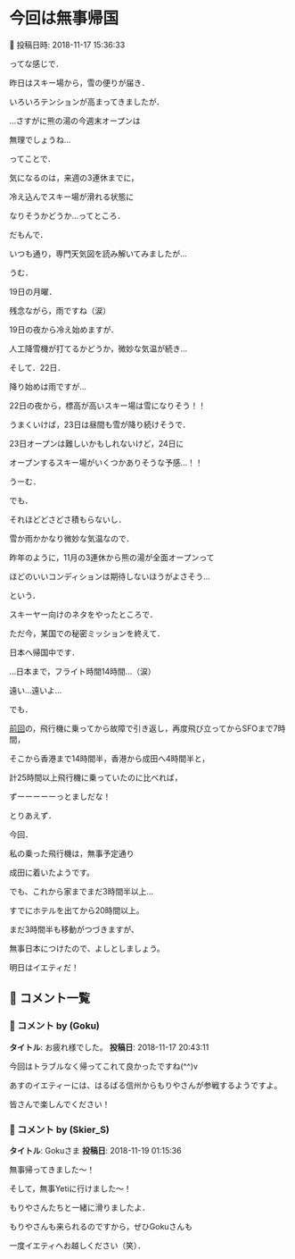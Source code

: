 # 今回は無事帰国

📅 投稿日時: 2018-11-17 15:36:33

ってな感じで．


昨日はスキー場から，雪の便りが届き．


いろいろテンションが高まってきましたが．


…さすがに熊の湯の今週末オープンは


無理でしょうね…





ってことで．


気になるのは，来週の3連休までに，


冷え込んでスキー場が滑れる状態に


なりそうかどうか…ってところ．





だもんで．


いつも通り，専門天気図を読み解いてみましたが…


うむ．


19日の月曜．


残念ながら，雨ですね（涙）


19日の夜から冷え始めますが．


人工降雪機が打てるかどうか，微妙な気温が続き…





そして．22日．


降り始めは雨ですが…


22日の夜から，標高が高いスキー場は雪になりそう！！


うまくいけば，23日は昼間も雪が降り続けそうで．





23日オープンは難しいかもしれないけど，24日に


オープンするスキー場がいくつかありそうな予感…！！


うーむ．


でも．


それほどどさどさ積もらないし．


雪か雨かかなり微妙な気温なので．


昨年のように，11月の3連休から熊の湯が全面オープンって


ほどのいいコンディションは期待しないほうがよさそう…





という．


スキーヤー向けのネタをやったところで．





ただ今，某国での秘密ミッションを終えて．


日本へ帰国中です．





…日本まで，フライト時間14時間…（涙）


遠い…遠いよ…





でも．


[前回](ee4856a0ca276e975d3a57034e9443977.md)の，飛行機に乗ってから故障で引き返し，再度飛び立ってからSFOまで7時間，


そこから香港まで14時間半，香港から成田へ4時間半と，


計25時間以上飛行機に乗っていたのに比べれば，


ずーーーーーっとましだな！





とりあえず．


今回．


私の乗った飛行機は，無事予定通り


成田に着いたようです。


でも、これから家までまだ3時間半以上…





すでにホテルを出てから20時間以上。


まだ3時間半も移動がつづきますが、


無事日本につけたので、よしとしましょう。


明日はイエティだ！

## 💬 コメント一覧

### 💬 コメント by (Goku)
**タイトル**: お疲れ様でした。
**投稿日**: 2018-11-17 20:43:11

今回はトラブルなく帰ってこれて良かったですね(^^)v

あすのイエティーには、はるばる信州からもりやさんが参戦するようですよ。

皆さんで楽しんでください！

### 💬 コメント by (Skier_S)
**タイトル**: Gokuさま
**投稿日**: 2018-11-19 01:15:36

無事帰ってきました～！

そして，無事Yetiに行けました～！

もりやさんたちと一緒に滑りましたよ．

もりやさんも来られるのですから，ぜひGokuさんも

一度イエティへお越しください（笑）．

